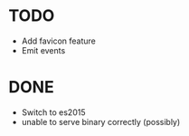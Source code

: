 # TODO

- Add favicon feature
- Emit events

# DONE

- Switch to es2015
- unable to serve binary correctly (possibly)
